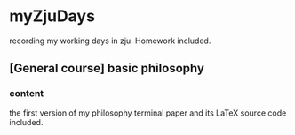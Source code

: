 # myZjuDays
recording my working days in zju. Homework included.

## [General course] basic philosophy 

### content 

the first version of my philosophy terminal paper and its LaTeX source code included.
